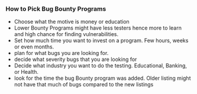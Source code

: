 ### How to Pick Bug Bounty Programs 
- Choose what the motive is money or education 
- Lower Bounty Programs might have less testers hence more to learn and high chance for finding vulnerabilities.
- Set how much time you want to invest on a program. Few hours, weeks or even months.
- plan for what bugs you are looking for.
- decide what severity bugs that you are looking for
- Decide what industry you want to do the testing. Educational, Banking, or Health.
- look for the time the bug Bounty program was added. Older listing might not have that much of bugs compared to the new listings